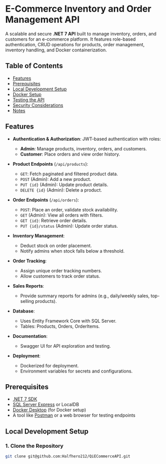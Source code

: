 # E-Commerce Inventory and Order Management API

A scalable and secure **.NET 7 API** built to manage inventory, orders, and customers for an e-commerce platform. It features role-based authentication, CRUD operations for products, order management, inventory handling, and Docker containerization.

## Table of Contents
- [Features](#features)
- [Prerequisites](#prerequisites)
- [Local Development Setup](#local-development-setup)
- [Docker Setup](#docker-setup)
- [Testing the API](#testing-the-api)
- [Security Considerations](#security-considerations)
- [Notes](#notes)

## Features

- **Authentication & Authorization**: JWT-based authentication with roles:
  - **Admin**: Manage products, inventory, orders, and customers.
  - **Customer**: Place orders and view order history.

- **Product Endpoints** (`/api/products`):
  - `GET`: Fetch paginated and filtered product data.
  - `POST` (Admin): Add a new product.
  - `PUT {id}` (Admin): Update product details.
  - `DELETE {id}` (Admin): Delete a product.

- **Order Endpoints** (`/api/orders`):
  - `POST`: Place an order, validate stock availability.
  - `GET` (Admin): View all orders with filters.
  - `GET {id}`: Retrieve order details.
  - `PUT {id}/status` (Admin): Update order status.

- **Inventory Management**:
  - Deduct stock on order placement.
  - Notify admins when stock falls below a threshold.

- **Order Tracking**:
  - Assign unique order tracking numbers.
  - Allow customers to track order status.

- **Sales Reports**:
  - Provide summary reports for admins (e.g., daily/weekly sales, top-selling products).

- **Database**: 
  - Uses Entity Framework Core with SQL Server. 
  - Tables: Products, Orders, OrderItems.

- **Documentation**:
  - Swagger UI for API exploration and testing.

- **Deployment**:
  - Dockerized for deployment.
  - Environment variables for secrets and configurations.

## Prerequisites

- [.NET 7 SDK](https://dotnet.microsoft.com/download/dotnet/7.0)
- [SQL Server Express](https://www.microsoft.com/en-us/sql-server/sql-server-downloads) or LocalDB
- [Docker Desktop](https://www.docker.com/products/docker-desktop/) (for Docker setup)
- A tool like [Postman](https://www.postman.com/) or a web browser for testing endpoints

## Local Development Setup

### 1. Clone the Repository
```bash
git clone git@github.com:Halfhero212/QiECommerceAPI.git





